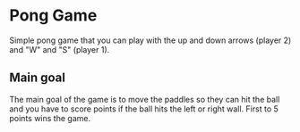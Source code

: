 # Pong Game
Simple pong game that you can play with the up and down arrows (player 2) and "W" and "S" (player 1).

## Main goal
The main goal of the game is to move the paddles so they can hit the ball 
and you have to score points if the ball hits the left or right wall. First to 5 points wins the game.
